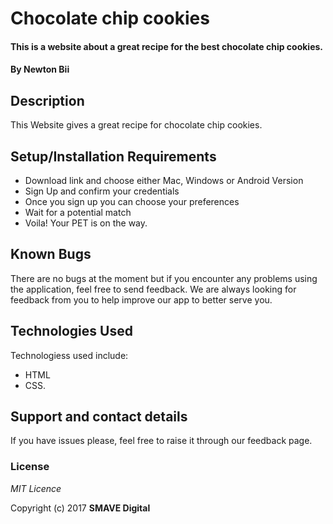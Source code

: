 # Chocolate chip cookies

#### This is a website about a great recipe for the best chocolate chip cookies.
#### By **Newton Bii**

## Description

This Website gives a great recipe for chocolate chip cookies.

## Setup/Installation Requirements

* Download link and choose either Mac, Windows or Android Version
* Sign Up and confirm your credentials
* Once you sign up you can choose your preferences
* Wait for a potential match
* Voila! Your PET is on the way.


## Known Bugs

There are no bugs at the moment but if you encounter any problems using the application, feel free to send feedback. We are always looking for feedback from you to help improve our app to better serve you.

## Technologies Used

Technologiess used include:

* HTML
* CSS.


## Support and contact details

If you have issues please, feel free to raise it through our feedback page.

### License

*MIT Licence*

Copyright (c) 2017 **SMAVE Digital**
